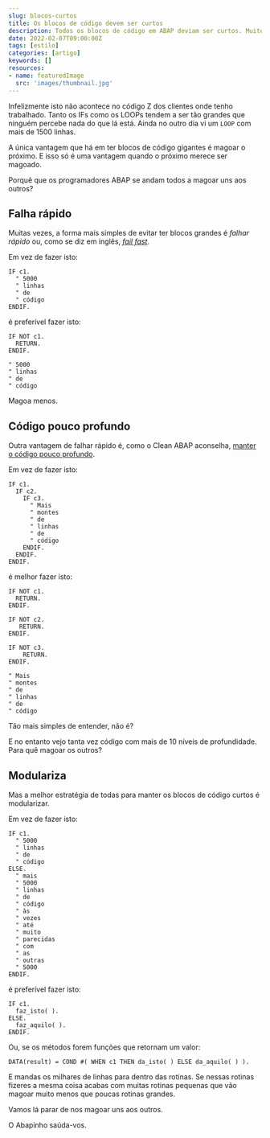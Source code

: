 ```yaml
---
slug: blocos-curtos
title: Os blocos de código devem ser curtos
description: Todos os blocos de código em ABAP deviam ser curtos. Muito muito curtos.
date: 2022-02-07T09:00:00Z
tags: [estilo]
categories: [artigo]
keywords: []
resources:
- name: featuredImage
  src: 'images/thumbnail.jpg'
---
```

Infelizmente isto não acontece no código Z dos clientes onde tenho trabalhado. Tanto os IFs como os LOOPs tendem a ser tão grandes que ninguém percebe nada do que lá está. Ainda no outro dia vi um `LOOP` com mais de 1500 linhas.

<!--more-->

A única vantagem que há em ter blocos de código gigantes é magoar o próximo. E isso só é uma vantagem quando o próximo merece ser magoado.

Porquê que os programadores ABAP se andam todos a magoar uns aos outros?

## Falha rápido

Muitas vezes, a forma mais simples de evitar ter blocos grandes é _falhar rápido_ ou, como se diz em inglês, [_fail fast_][1].

Em vez de fazer isto:

```ABAP
IF c1.
  " 5000
  " linhas
  " de
  " código
ENDIF.
```

é preferível fazer isto:

```ABAP
IF NOT c1.
  RETURN.
ENDIF.

" 5000
" linhas
" de
" código
```

Magoa menos.

## Código pouco profundo

Outra vantagem de falhar rápido é, como o Clean ABAP aconselha, [manter o código pouco profundo][2].

Em vez de fazer isto:

```ABAP
IF c1.
  IF c2.
    IF c3.
      " Mais
      " montes
      " de
      " linhas
      " de
      " código
    ENDIF.
  ENDIF.
ENDIF.
```

é melhor fazer isto:

```ABAP
IF NOT c1.
  RETURN.
ENDIF.

IF NOT c2.
   RETURN.
ENDIF.

IF NOT c3.
    RETURN.
ENDIF.

" Mais
" montes
" de
" linhas
" de
" código
```

Tão mais simples de entender, não é?

E no entanto vejo tanta vez código com mais de 10 níveis de profundidade. Para quê magoar os outros?

## Modulariza

Mas a melhor estratégia de todas para manter os blocos de código curtos é modularizar.

Em vez de fazer isto:

```ABAP
IF c1.
  " 5000
  " linhas
  " de
  " código
ELSE.
  " mais
  " 5000
  " linhas
  " de
  " código
  " às
  " vezes
  " até
  " muito
  " parecidas
  " com
  " as
  " outras
  " 5000
ENDIF.
```

é preferível fazer isto:

```ABAP
IF c1.
  faz_isto( ).
ELSE.
  faz_aquilo( ).
ENDIF.
```

Ou, se os métodos forem funções que retornam um valor:

```ABAP
DATA(result) = COND #( WHEN c1 THEN da_isto( ) ELSE da_aquilo( ) ).
```

E mandas os milhares de linhas para dentro das rotinas. Se nessas rotinas fizeres a mesma coisa acabas com muitas rotinas pequenas que vão magoar muito menos que poucas rotinas grandes.

Vamos lá parar de nos magoar uns aos outros.

O Abapinho saúda-vos.

[1]: https://en.wikipedia.org/wiki/Fail-fast
[2]: https://github.com/SAP/styleguides/blob/main/clean-abap/CleanABAP.md#keep-the-nesting-depth-low
